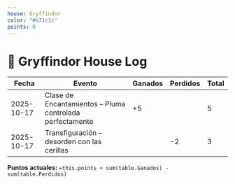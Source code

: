 ```yaml
---
house: Gryffindor
color: "#b71c1c"
points: 0
---
```


# 🦁 Gryffindor House Log

| Fecha | Evento | Ganados | Perdidos | Total |
|-------|---------|----------|-----------|--------|
| 2025-10-17 | Clase de Encantamientos – Pluma controlada perfectamente | +5 |  | 5 |
| 2025-10-17 | Transfiguración – desorden con las cerillas |  | -2 | 3 |

**Puntos actuales:** `=this.points + sum(table.Ganados) - sum(table.Perdidos)`

